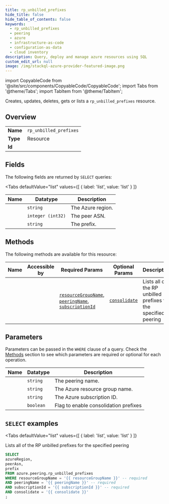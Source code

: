 ```yaml
--- 
title: rp_unbilled_prefixes
hide_title: false
hide_table_of_contents: false
keywords:
  - rp_unbilled_prefixes
  - peering
  - azure
  - infrastructure-as-code
  - configuration-as-data
  - cloud inventory
description: Query, deploy and manage azure resources using SQL
custom_edit_url: null
image: /img/stackql-azure-provider-featured-image.png
---
```


import CopyableCode from '@site/src/components/CopyableCode/CopyableCode';
import Tabs from '@theme/Tabs';
import TabItem from '@theme/TabItem';

Creates, updates, deletes, gets or lists a <code>rp_unbilled_prefixes</code> resource.

## Overview
<table><tbody>
<tr><td><b>Name</b></td><td><code>rp_unbilled_prefixes</code></td></tr>
<tr><td><b>Type</b></td><td>Resource</td></tr>
<tr><td><b>Id</b></td><td><CopyableCode code="azure.peering.rp_unbilled_prefixes" /></td></tr>
</tbody></table>

## Fields

The following fields are returned by `SELECT` queries:

<Tabs
    defaultValue="list"
    values={[
        { label: 'list', value: 'list' }
    ]}
>
<TabItem value="list">

<table>
<thead>
    <tr>
    <th>Name</th>
    <th>Datatype</th>
    <th>Description</th>
    </tr>
</thead>
<tbody>
<tr>
    <td><CopyableCode code="azureRegion" /></td>
    <td><code>string</code></td>
    <td>The Azure region.</td>
</tr>
<tr>
    <td><CopyableCode code="peerAsn" /></td>
    <td><code>integer (int32)</code></td>
    <td>The peer ASN.</td>
</tr>
<tr>
    <td><CopyableCode code="prefix" /></td>
    <td><code>string</code></td>
    <td>The prefix.</td>
</tr>
</tbody>
</table>
</TabItem>
</Tabs>

## Methods

The following methods are available for this resource:

<table>
<thead>
    <tr>
    <th>Name</th>
    <th>Accessible by</th>
    <th>Required Params</th>
    <th>Optional Params</th>
    <th>Description</th>
    </tr>
</thead>
<tbody>
<tr>
    <td><a href="#list"><CopyableCode code="list" /></a></td>
    <td><CopyableCode code="select" /></td>
    <td><a href="#parameter-resourceGroupName"><code>resourceGroupName</code></a>, <a href="#parameter-peeringName"><code>peeringName</code></a>, <a href="#parameter-subscriptionId"><code>subscriptionId</code></a></td>
    <td><a href="#parameter-consolidate"><code>consolidate</code></a></td>
    <td>Lists all of the RP unbilled prefixes for the specified peering</td>
</tr>
</tbody>
</table>

## Parameters

Parameters can be passed in the `WHERE` clause of a query. Check the [Methods](#methods) section to see which parameters are required or optional for each operation.

<table>
<thead>
    <tr>
    <th>Name</th>
    <th>Datatype</th>
    <th>Description</th>
    </tr>
</thead>
<tbody>
<tr id="parameter-peeringName">
    <td><CopyableCode code="peeringName" /></td>
    <td><code>string</code></td>
    <td>The peering name.</td>
</tr>
<tr id="parameter-resourceGroupName">
    <td><CopyableCode code="resourceGroupName" /></td>
    <td><code>string</code></td>
    <td>The Azure resource group name.</td>
</tr>
<tr id="parameter-subscriptionId">
    <td><CopyableCode code="subscriptionId" /></td>
    <td><code>string</code></td>
    <td>The Azure subscription ID.</td>
</tr>
<tr id="parameter-consolidate">
    <td><CopyableCode code="consolidate" /></td>
    <td><code>boolean</code></td>
    <td>Flag to enable consolidation prefixes</td>
</tr>
</tbody>
</table>

## `SELECT` examples

<Tabs
    defaultValue="list"
    values={[
        { label: 'list', value: 'list' }
    ]}
>
<TabItem value="list">

Lists all of the RP unbilled prefixes for the specified peering

```sql
SELECT
azureRegion,
peerAsn,
prefix
FROM azure.peering.rp_unbilled_prefixes
WHERE resourceGroupName = '{{ resourceGroupName }}' -- required
AND peeringName = '{{ peeringName }}' -- required
AND subscriptionId = '{{ subscriptionId }}' -- required
AND consolidate = '{{ consolidate }}'
;
```
</TabItem>
</Tabs>
